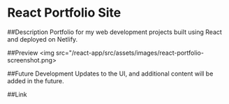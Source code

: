 # React Portfolio Site

##Description
Portfolio for my web development projects built using React and deployed on Netlify.

##Preview
<img src="/react-app/src/assets/images/react-portfolio-screenshot.png>

##Future Development
Updates to the UI, and additional content will be added in the future.

##Link
